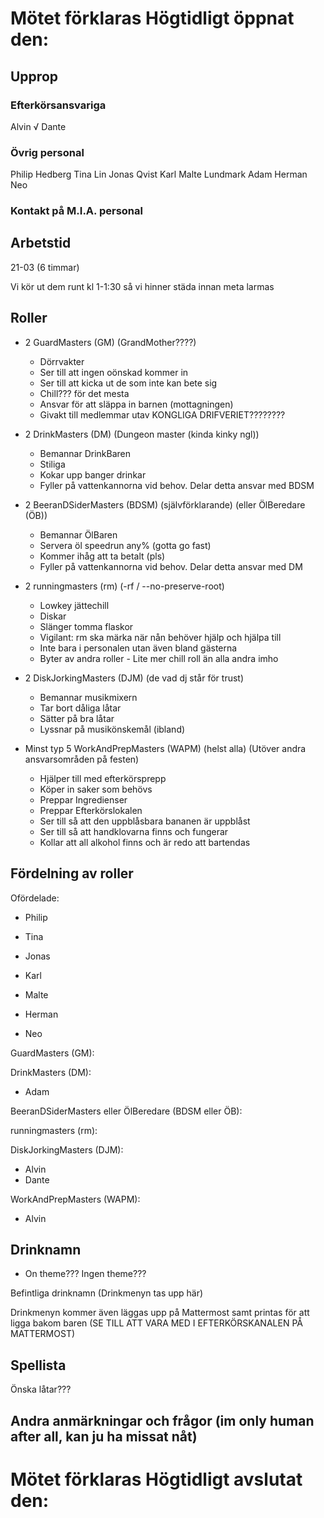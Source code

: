 # Mötet förklaras Högtidligt öppnat den:

## Upprop

### Efterkörsansvariga

Alvin √
Dante 

### Övrig personal

Philip Hedberg
Tina Lin
Jonas Qvist
Karl 
Malte Lundmark
Adam 
Herman
Neo

### Kontakt på M.I.A. personal



## Arbetstid

21-03 (6 timmar)

Vi kör ut dem runt kl 1-1:30 så vi hinner städa innan meta larmas

## Roller

- 2 GuardMasters (GM) (GrandMother????)
  - Dörrvakter
  - Ser till att ingen oönskad kommer in
  - Ser till att kicka ut de som inte kan bete sig
  - Chill??? för det mesta
  - Ansvar för att släppa in barnen (mottagningen)
  - Givakt till medlemmar utav KONGLIGA DRIFVERIET????????
  
- 2 DrinkMasters (DM) (Dungeon master (kinda kinky ngl))
  - Bemannar DrinkBaren
  - Stiliga
  - Kokar upp banger drinkar
  - Fyller på vattenkannorna vid behov. Delar detta ansvar med BDSM

- 2 BeeranDSiderMasters (BDSM) (självförklarande) (eller ÖlBeredare (ÖB))
  - Bemannar ÖlBaren
  - Servera öl speedrun any% (gotta go fast)
  - Kommer ihåg att ta betalt (pls)
  - Fyller på vattenkannorna vid behov. Delar detta ansvar med DM

- 2 runningmasters (rm) (-rf / --no-preserve-root)
  - Lowkey jättechill
  - Diskar
  - Slänger tomma flaskor
  - Vigilant: rm ska märka när nån behöver hjälp och hjälpa till
  - Inte bara i personalen utan även bland gästerna
  - Byter av andra roller - Lite mer chill roll än alla andra imho

- 2 DiskJorkingMasters (DJM) (de vad dj står för trust)
  - Bemannar musikmixern
  - Tar bort dåliga låtar
  - Sätter på bra låtar
  - Lyssnar på musikönskemål (ibland)

- Minst typ 5 WorkAndPrepMasters (WAPM) (helst alla) (Utöver andra ansvarsområden på festen)
  - Hjälper till med efterkörsprepp
  - Köper in saker som behövs
  - Preppar Ingredienser
  - Preppar Efterkörslokalen
  - Ser till så att den uppblåsbara bananen är uppblåst
  - Ser till så att handklovarna finns och fungerar
  - Kollar att all alkohol finns och är redo att bartendas

## Fördelning av roller

Ofördelade:


- Philip
- Tina
- Jonas
- Karl
- Malte

- Herman
- Neo

GuardMasters (GM):



DrinkMasters (DM):
- Adam


BeeranDSiderMasters eller ÖlBeredare (BDSM eller ÖB):



runningmasters (rm):



DiskJorkingMasters (DJM):
- Alvin
- Dante

WorkAndPrepMasters (WAPM):
- Alvin

## Drinknamn

- On theme??? Ingen theme???

Befintliga drinknamn (Drinkmenyn tas upp här)

Drinkmenyn kommer även läggas upp på Mattermost samt printas för att ligga bakom baren (SE TILL ATT VARA MED I EFTERKÖRSKANALEN PÅ MATTERMOST)

## Spellista

Önska låtar???


## Andra anmärkningar och frågor (im only human after all, kan ju ha missat nåt)



# Mötet förklaras Högtidligt avslutat den: 